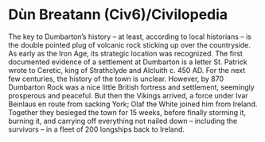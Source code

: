 # Dùn Breatann (Civ6)/Civilopedia

The key to Dumbarton’s history – at least, according to local historians – is the double pointed plug of volcanic rock sticking up over the countryside. As early as the Iron Age, its strategic location was recognized. The first documented evidence of a settlement at Dumbarton is a letter St. Patrick wrote to Ceretic, king of Strathclyde and Alcluith c. 450 AD. For the next few centuries, the history of the town is unclear. However, by 870 Dumbarton Rock was a nice little British fortress and settlement, seemingly prosperous and peaceful. But then the Vikings arrived, a force under Ivar Beinlaus en route from sacking York; Olaf the White joined him from Ireland. Together they besieged the town for 15 weeks, before finally storming it, burning it, and carrying off everything not nailed down – including the survivors – in a fleet of 200 longships back to Ireland.